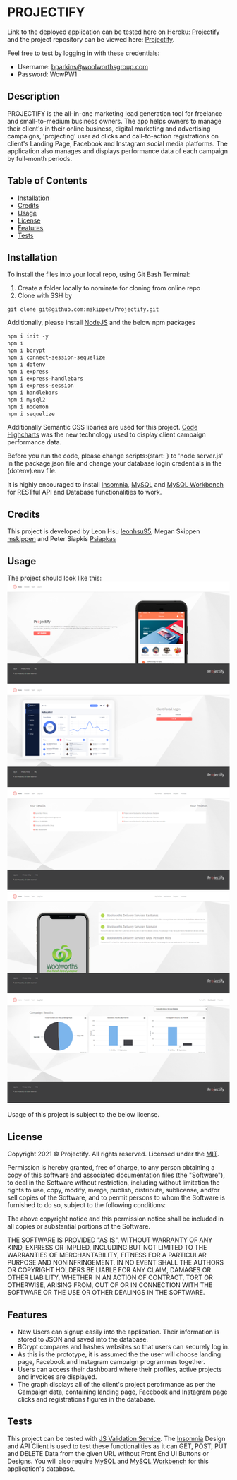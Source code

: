 # PROJECTIFY

Link to the deployed application can be tested here on Heroku: [Projectify]() and the project repository can be viewed here: [Projectify](https://github.com/mskippen/Projectify).

Feel free to test by logging in with these credentials:
- Username: bparkins@woolworthsgroup.com
- Password: WowPW1

## Description

PROJECTIFY is the all-in-one marketing lead generation tool for freelance and small-to-medium business owners. The app helps owners to manage their client's in their online business, digital marketing and advertising campaigns, 'projecting' user ad clicks and call-to-action registrations on client's Landing Page, Facebook and Instagram social media platforms. The application also manages and displays performance data of each campaign by full-month periods.

## Table of Contents

- [Installation](#installation)
- [Credits](#credits)
- [Usage](#usage)
- [License](#license)
- [Features](#features)
- [Tests](#tests)


## Installation

To install the files into your local repo, using Git Bash Terminal:

1) Create a folder locally to nominate for cloning from online repo
2) Clone with SSH by

```GitBash Commands
git clone git@github.com:mskippen/Projectify.git
 ```

Additionally, please install [NodeJS](https://nodejs.org/en/) and the below npm packages

```Terminal Commands
npm i init -y
npm i
npm i bcrypt
npm i connect-session-sequelize
npm i dotenv
npm i express
npm i express-handlebars
npm i express-session
npm i handlebars
npm i mysql2
npm i nodemon
npm i sequelize
 ```
Additionally Semantic CSS libaries are used for this project. [Code Highcharts](https://www.highcharts.com/blog/download/) was the new technology used to display client campaign performance data.

Before you run the code, please change scripts:{start: } to 'node server.js' in the package.json file and change your database login credentials in the (dotenv).env file.

It is highly encouraged to install [Insomnia](https://insomnia.rest/), [MySQL](https://www.mysql.com/products/community/) and [MySQL Workbench](https://dev.mysql.com/downloads/workbench/) for RESTful API and Database functionalities to work.

## Credits

This project is developed by Leon Hsu [leonhsu95](https://github.com/leonhsu95), Megan Skippen [mskippen](https://github.com/mskippen) and Peter Siapkis [Psiapkas](https://github.com/Psiapkas)

## Usage

The project should look like this:
![Application Screenshot](public/screenshots/screenshot.png)
![Application Screenshot 2](public/screenshots/screenshot2.png)
![Application Screenshot 3](public/screenshots/screenshot3.png)
![Application Screenshot 4](public/screenshots/screenshot4.png)
![Application Screenshot 5](public/screenshots/screenshot5.png)


Usage of this project is subject to the below license.

## License

Copyright 2021 © Projectify. All rights reserved.
Licensed under the [MIT](https://opensource.org/licenses/MIT).

Permission is hereby granted, free of charge, to any person obtaining a copy
of this software and associated documentation files (the "Software"), to deal
in the Software without restriction, including without limitation the rights
to use, copy, modify, merge, publish, distribute, sublicense, and/or sell
copies of the Software, and to permit persons to whom the Software is
furnished to do so, subject to the following conditions:

The above copyright notice and this permission notice shall be included in all
copies or substantial portions of the Software.

THE SOFTWARE IS PROVIDED "AS IS", WITHOUT WARRANTY OF ANY KIND, EXPRESS OR
IMPLIED, INCLUDING BUT NOT LIMITED TO THE WARRANTIES OF MERCHANTABILITY,
FITNESS FOR A PARTICULAR PURPOSE AND NONINFRINGEMENT. IN NO EVENT SHALL THE
AUTHORS OR COPYRIGHT HOLDERS BE LIABLE FOR ANY CLAIM, DAMAGES OR OTHER
LIABILITY, WHETHER IN AN ACTION OF CONTRACT, TORT OR OTHERWISE, ARISING FROM,
OUT OF OR IN CONNECTION WITH THE SOFTWARE OR THE USE OR OTHER DEALINGS IN THE
SOFTWARE.

## Features

- New Users can signup easily into the application. Their information is stored to JSON and saved into the database.
- BCrypt compares and hashes websites so that users can securely log in.
- As this is the prototype, it is assumed the the user will choose landing page, Facebook and Instagram campaign programmes together. 
- Users can access their dashboard where their profiles, active projects and invoices are displayed.
- The graph displays all of the client's project perofrmance as per the Campaign data, containing landing page, Facebook and Instagram page clicks and registrations figures in the database.


## Tests

This project can be tested with [JS Validation Service](https://jshint.com/). The [Insomnia](https://insomnia.rest/) Design and API Client 
is used to test these functionalities as it can GET, POST, PUT and DELETE Data from the given URL without Front End UI Buttons or Designs.
You will also require [MySQL](https://www.mysql.com/products/community/) and [MySQL Workbench](https://dev.mysql.com/downloads/workbench/) for this application's database.



